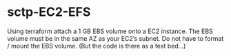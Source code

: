 # sctp-EC2-EFS
Using terraform attach a 1 GB EBS volume onto a EC2 instance. The EBS volume must be in the same AZ as your EC2’s subnet. Do not have to format / mount the EBS volume.
(But the code is there as a test bed...)
